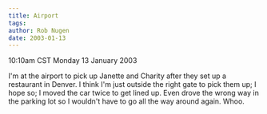 ```yaml
---
title: Airport
tags: 
author: Rob Nugen
date: 2003-01-13
---
```


<p class=date>10:10am CST Monday 13 January 2003</p>

<p>I'm at the airport to pick up Janette and Charity after they set up
a restaurant in Denver.  I think I'm just outside the right gate to
pick them up; I hope so; I moved the car twice to get lined up.  Even
drove the wrong way in the parking lot so I wouldn't have to go all
the way around again.  Whoo.</p>

